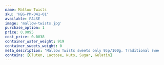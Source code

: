 ```yaml
---
name: Mallow Twists
sku: 'HBG-PM-041-01'
available: FALSE
image: 'mallow-twists.jpg'
purchase_option: 1
price: 0.0095
cost_price: 0.0038
container_water_weight: 919
container_sweets_weight: 0
meta_description: 'Mallow Twists sweets only 95p/100g. Traditional sweets and more at Humbugs Confectionery Store. Specialists in satisfying your sweet tooth!'
contains: [Gluten, Lactose, Nuts, Sugar, Gelatin]
---
```

